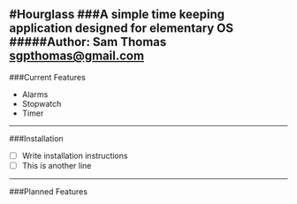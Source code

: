 #Hourglass
###A simple time keeping application designed for elementary OS
#####Author: Sam Thomas <sgpthomas@gmail.com>
-------------------------------------------
###Current Features
 * Alarms
 * Stopwatch
 * Timer

-------------------------------------------
###Installation
 - [ ] Write installation instructions
 - [ ] This is another line
-------------------------------------------
###Planned Features
